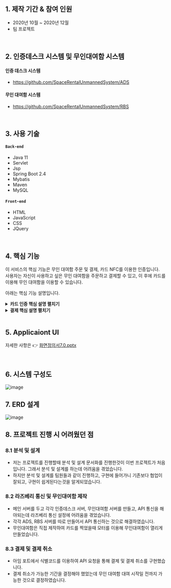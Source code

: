 
## 1. 제작 기간 & 참여 인원
- 2020년 10월 ~ 2020년 12월
- 팀 프로젝트

</br>

## 2. 인증데스크 시스템 및 무인대여함 시스템
#### 인증 데스크 시스템
* https://github.com/SpaceRentalUnmannedSystem/ADS

#### 무인 대여함 시스템
* https://github.com/SpaceRentalUnmannedSystem/RBS

</br>

## 3. 사용 기술
#### `Back-end`
  - Java 11
  - Servlet
  - Jsp
  - Spring Boot 2.4
  - Mybatis
  - Maven
  - MySQL
#### `Front-end`
  - HTML
  - JavaScript
  - CSS
  - JQuery

</br>

## 4. 핵심 기능
이 서비스의 핵심 기능은 무인 대여함 주문 및 결제, 카드 NFC를 이용한 인증입니다.  
사용자는 자신이 사용하고 싶은 무인 대여함을 주문하고 결제할 수 있고,
이 후에 카드를 이용해 무인 대여함을 이용할 수 있습니다.

아래는 핵심 기능 설명입니다.

<details>
<summary><b>카드 인증 핵심 설명 펼치기</b></summary>
<div markdown="1">

### 4.1.1 카드 인증 전체 흐름
![image](https://user-images.githubusercontent.com/63217462/145766832-d55d0bee-2fe1-4c86-b08f-b3fc9e6e38bb.png)

### 4.2.1 사용자 요청 (카드 등록)
![image](https://user-images.githubusercontent.com/63217462/145767707-43334b5b-c824-4ac7-9a03-a3e14e044248.png)

  
![image](https://user-images.githubusercontent.com/63217462/145767091-594889f2-02bd-4dd5-9ad2-d65d861aade7.png)

- **사용자의 카드 등록** 
  - 처음 사용하는 사용자는 인증 데스크에서 카드를 등록을 합니다.
  - 카드 등록 시 카드 UUID를 데이터베이스에 저장합니다.
  - 이 후 사용하는 사용자는 등록한 카드를 NFC 리더기에 대면 인증이 완료되어 무인대여함이 열리게 됩니다.

- **Controller** :pushpin: [코드 확인](https://github.com/SpaceRentalUnmannedSystem/ADS/blob/d3e914ff29190666902b6505a51eb84fe65534dd/ads/src/main/java/kr/co/ads/member/MemberController.java#L50)
  - **요청 처리**
    - Controller에서는 요청을 화면단에서 넘어온 요청을 받고, Service 계층에 로직 처리를 위임합니다.

  - **결과 응답**
    - Service 계층에서 넘어온 로직 처리 결과(메세지)를 화면단에 응답해줍니다.

- **Service** :pushpin: [코드 확인](https://github.com/SpaceRentalUnmannedSystem/ADS/blob/master/ads/src/main/java/kr/co/ads/member/MemberServiceImpl.java#L20)
  - **NFC 수신()** :pushpin: [코드 확인](https://github.com/SpaceRentalUnmannedSystem/ADS/blob/master/ads/src/main/java/kr/co/ads/member/MemberRepositoryImpl.java#L66)
    - 사용자가 카드 정보 갱신을 할 때 NFC기기를 통해 UUID 값을 읽어옵니다.

  - **Repository 계층으로 인계** 
    - 위에서 받은 카드 UUID 값을 가진 DTO를 Repository 계층으로 인계한다.

- **Repository** :pushpin: [코드 확인](https://github.com/SpaceRentalUnmannedSystem/ADS/blob/master/ads/src/main/java/kr/co/ads/member/MemberRepositoryImpl.java#L46)
  - **카드 UUID 값을 가진 URL을 전송**
    - SRUS 서버로 카드 UUID 값을 가진 URL을 전송시킨다.
    - 이 후 SRUS 서버에서 데이터베이스에 접근해서 값을 바꾼다.

### 4.3.1 사용자 요청 (인증)
- **사용자의 카드 인증** 
  - 카드 등록 시 카드 데이터베이스에 저장한 UUID를 통해 인증합니다.
  - SRUS 서버 통신을 통해 인증 여부를 조회합니다.
- **NFC 수신** :pushpin: [코드 확인](https://github.com/SpaceRentalUnmannedSystem/RBS/blob/2b1d55ef5d9b4be78bed44fe506a1a4c8962164a/rentalbox/src/main/java/kr/co/rbs/rentalbox/NFCReader.java#L10)
  - NFC를 수신합니다.
- **인증 처리** :pushpin: [코드 확인](https://github.com/SpaceRentalUnmannedSystem/RBS/blob/2b1d55ef5d9b4be78bed44fe506a1a4c8962164a/rentalbox/src/main/java/kr/co/rbs/rentalbox/RentalBoxServiceImpl.java#L30)
  - 받은 키값으로 인증 처리를 진행합니다.
- **SRUS 서버로 인증 처리 요청** :pushpin: [코드 확인](https://github.com/SpaceRentalUnmannedSystem/RBS/blob/2b1d55ef5d9b4be78bed44fe506a1a4c8962164a/rentalbox/src/main/java/kr/co/rbs/rentalbox/RentalBoxRepositoryImpl.java#L129)
  - SRUS 서버로 인증 처리를 요청 후 인증 결과를 가져옵니다.
</div>
</details>

<details>
<summary><b>결제 핵심 설명 펼치기</b></summary>
<div markdown="1">

### 4.2.1 사용자 요청 (결제)
![결제1](https://user-images.githubusercontent.com/63217462/172066260-c4ead5cc-21ed-4e20-8f03-a1aa2cc7d50a.PNG)

 
![결제2](https://user-images.githubusercontent.com/63217462/172066269-b4091361-8234-489f-81ae-37bad36e7c78.PNG)

  
![결제3](https://user-images.githubusercontent.com/63217462/172066274-df611b3d-2d0c-45d5-89e1-76d4faab4903.PNG)

  
- **아임 포트 API를 통한 결제** :pushpin: [코드 확인](https://github.com/SpaceRentalUnmannedSystem/SRUS/blob/master/srus/src/main/webapp/WEB-INF/jsp/payment/confirmationform.jsp#L93)
  - 아임포트 API 문서를 참고하여 아임포트에 API요청
</div>
</details>

</br>


## 5. Applicaiont UI
자세한 사항은 👉 [화면정의서7.0.pptx](https://github.com/SpaceRentalUnmannedSystem/SRUS/files/8840606/7.0.pptx)

</br>

## 6. 시스템 구성도
![image](https://user-images.githubusercontent.com/63217462/172065943-0480c265-d5ac-4458-b4c4-bbd4d59000e0.png)

## 7. ERD 설계
![image](https://user-images.githubusercontent.com/63217462/145765596-2f0d3a22-19da-488e-a85f-5c21709345f8.png)


## 8. 프로젝트 진행 시 어려웠던 점
### 8.1 분석 및 설계
- 저는 프로젝트를 진행할때 분석 및 설계 문서화를 진행한것이 이번 프로젝트가 처음입니다. 그래서 분석 및 설계를 하는데 어려움을 겪었습니다.
- 하지만 분석 및 설계를 팀원들과 같이 진행하고, 구현에 들어가니 기존보다 협업이 잘되고, 구현이 쉽게된다는것을 알게되었습니다.

### 8.2 라즈베리 통신 및 무인대여함 제작
- 메인 서버를 두고 각각 인증데스크 서버, 무인대여함 서버를 만들고, API 통신을 해야되는데 라즈베리 통신 설정에 어려움을 겪었습니다.  
- 각각 ADS, RBS 서버를 따로 만들어서 API 통신하는 것으로 해결하였습니다.
- 무인대여함은 직접 제작하여 카드를 찍었을때 모터를 이용해 무인대여함이 열리게 만들었습니다.

### 8.3 결제 및 결제 취소
- 아임 포트에서 식별코드를 이용하여 API 요청을 통해 결제 및 결제 취소를 구현했습니다.
- 결제 취소가 가능한 기간을 결정해야 했었는데 무인 대여함 대여 시작일 전까지 가능한 것으로 결정하였습니다.
</br>
